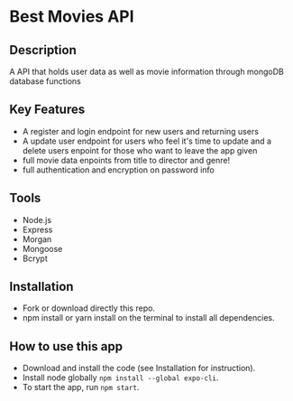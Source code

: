 # Best Movies API
## Description
A API that holds user data as well as movie information through mongoDB database functions

## Key Features
- A register and login endpoint for new users and returning users
- A update user endpoint for users who feel it's time to update and a delete users enpoint for those who want to leave the app given
- full movie data enpoints from title to director and genre!
- full authentication and encryption on password info 
## Tools
- Node.js
- Express
- Morgan
- Mongoose
- Bcrypt
## Installation
- Fork or download directly this repo.
- npm install or yarn install on the terminal to install all dependencies.
## How to use this app
- Download and install the code (see Installation for instruction).
- Install node globally `npm install --global expo-cli`.
- To start the app, run `npm start`.
